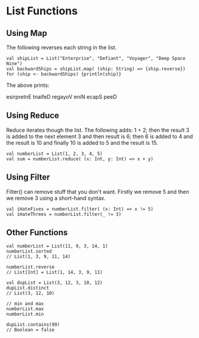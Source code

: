 # List Functions

## Using Map
The following reverses each string in the list.

```
val shipList = List("Enterprise", "Defiant", "Voyager", "Deep Space Nine")
val backwardShips = shipList.map( (ship: String) => {ship.reverse})
for (ship <- backwardShips) {println(ship)}  

```

The above prints:

esirpretnE
tnaifeD
regayoV
eniN ecapS peeD

## Using Reduce
Reduce iterates though the list.  The following adds: 1 + 2; then the result 3 is added to the next element 3 and then result is 6; then 6 is added to 4 and the result is 10 and finally 10 is added to 5 and the result is 15.

```
val numberList = List(1, 2, 3, 4, 5) 
val sum = numberList.reduce( (x: Int, y: Int) => x + y)
```

## Using Filter
Filter() can remove stuff that you don't want.  Firstly we remove 5 and then we remove 3 using a short-hand syntax.

```
val iHateFives = numberList.filter( (x: Int) => x != 5)
val iHateThrees = numberList.filter(_ != 3)
```

## Other Functions

```
val numberList = List(11, 9, 3, 14, 1) 
numberList.sorted
// List(1, 3, 9, 11, 14)

numberList.reverse
// List[Int] = List(1, 14, 3, 9, 11)

val dupList = List(3, 12, 3, 10, 12)
dupList.distinct
// List(3, 12, 10)

// min and max
numberList.max
numberList.min

dupList.contains(99)
// Boolean = false

```







